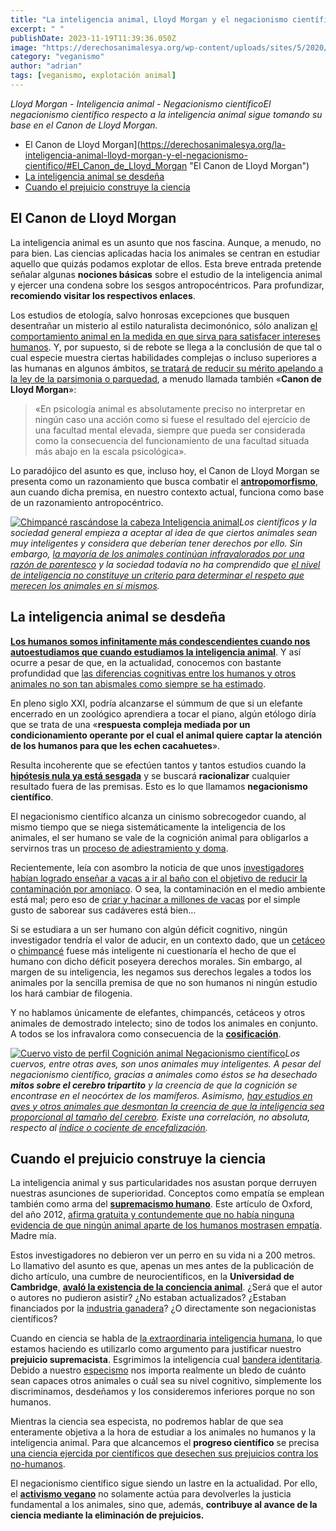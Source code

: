 ```yaml
---
title: "La inteligencia animal, Lloyd Morgan y el negacionismo científico"
excerpt: " "
publishDate: 2023-11-19T11:39:36.050Z
image: "https://derechosanimalesya.org/wp-content/uploads/sites/5/2020/02/Fotograf%C3%ADa-de-Lloyd-Morgan.webp"
category: "veganismo"
author: "adrian"
tags: [veganismo, explotación animal]
---
```

_Lloyd Morgan - Inteligencia animal - Negacionismo científicoEl negacionismo científico respecto a la inteligencia animal sigue tomando su base en el Canon de Lloyd Morgan._

- El Canon de Lloyd Morgan](https://derechosanimalesya.org/la-inteligencia-animal-lloyd-morgan-y-el-negacionismo-cientifico/#El_Canon_de_Lloyd_Morgan "El Canon de Lloyd Morgan")
- [La inteligencia animal se desdeña](https://derechosanimalesya.org/la-inteligencia-animal-lloyd-morgan-y-el-negacionismo-cientifico/#La_inteligencia_animal_se_desdena "La inteligencia animal se desdeña")
- [Cuando el prejuicio construye la ciencia](https://derechosanimalesya.org/la-inteligencia-animal-lloyd-morgan-y-el-negacionismo-cientifico/#Cuando_el_prejuicio_construye_la_ciencia "Cuando el prejuicio construye la ciencia")

## El Canon de Lloyd Morgan 

La inteligencia animal es un asunto que nos fascina. Aunque, a menudo, no para bien. Las ciencias aplicadas hacia los animales se centran en estudiar aquello que quizás podamos explotar de ellos. Esta breve entrada pretende señalar algunas **nociones básicas** sobre el estudio de la inteligencia animal y ejercer una condena sobre los sesgos antropocéntricos. Para profundizar, **recomiendo visitar los respectivos enlaces**.

Los estudios de etología, salvo honrosas excepciones que busquen desentrañar un misterio al estilo naturalista decimonónico, sólo analizan [el comportamiento animal en la medida en que sirva para satisfacer intereses humanos](https://www.lavanguardia.com/natural/20190828/464269640946/ovejas-mutantes-contra-enfermedades-cerebrales-infantiles.html). Y, por supuesto, si de rebote se llega a la conclusión de que tal o cual especie muestra ciertas habilidades complejas o incluso superiores a las humanas en algunos ámbitos, [se tratará de reducir su mérito apelando a la ley de la parsimonia o parquedad](http://lluvia-con-truenos.blogspot.com/2015/11/instintos.html#more), a menudo llamada también «**Canon de Lloyd Morgan**»:

> «En psicología animal es absolutamente preciso no interpretar en ningún caso una acción como si fuese el resultado del ejercicio de una facultad mental elevada, siempre que pueda ser considerada como la consecuencia del funcionamiento de una facultad situada más abajo en la escala psicológica».

Lo paradójico del asunto es que, incluso hoy, el Canon de Lloyd Morgan se presenta como un razonamiento que busca combatir el **[antropomorfismo](http://lluvia-con-truenos.blogspot.com.es/2015/01/anacromorfismo.html)**, aun cuando dicha premisa, en nuestro contexto actual, funciona como base de un razonamiento antropocéntrico.

[![Chimpancé rascándose la cabeza  Inteligencia animal](https://derechosanimalesya.org/wp-content/uploads/sites/5/2020/02/%C2%A1Derechos-Animales-ya-Chimpanc%C3%A9-rasc%C3%A1ndose-la-cabeza.webp "La inteligencia animal, Lloyd Morgan y el negacionismo científico 10")](https://derechosanimalesya.org/wp-content/uploads/sites/5/2020/02/%C2%A1Derechos-Animales-ya-Chimpanc%C3%A9-rasc%C3%A1ndose-la-cabeza.webp)_Los científicos y la sociedad general empieza a aceptar al idea de que ciertos animales sean muy inteligentes y considera que deberían tener derechos por ello. Sin embargo, [la mayoría de los animales continúan infravalorados por una razón de parentesco](https://derechosanimalesya.org/el-fraude-del-bienestar-animal-y-de-la-carne-ecologica/) y la sociedad todavía no ha comprendido que [el nivel de inteligencia no constituye un criterio para determinar el respeto que merecen los animales en sí mismos](https://derechosanimalesya.org/el-principio-de-igualdad-hacia-los-animales/)._

## La inteligencia animal se desdeña

[**Los humanos somos infinitamente más condescendientes cuando nos autoestudiamos que cuando estudiamos la inteligencia animal**](https://derechosanimalesya.org/el-especismo-en-la-ciencia-y-en-las-publicaciones-academicas/). Y así ocurre a pesar de que, en la actualidad, conocemos con bastante profundidad que [las diferencias cognitivas entre los humanos y otros animales no son tan abismales como siempre se ha estimado](https://lluvia-con-truenos.blogspot.com/2017/11/mentes-animales.html).

En pleno siglo XXI, podría alcanzarse el súmmum de que si un elefante encerrado en un zoológico aprendiera a tocar el piano, algún etólogo diría que se trata de una «**respuesta compleja mediada por un condicionamiento operante por el cual el animal quiere captar la atención de los humanos para que les echen cacahuetes**».

Resulta incoherente que se efectúen tantos y tantos estudios cuando la [**hipótesis nula ya está sesgada**](https://lluvia-con-truenos.blogspot.com/2020/01/son-personas-los-animales.html) y se buscará **racionalizar** cualquier resultado fuera de las premisas. Esto es lo que llamamos **negacionismo científico**.

El negacionismo científico alcanza un cinismo sobrecogedor cuando, al mismo tiempo que se niega sistemáticamente la inteligencia de los animales, el ser humano se vale de la cognición animal para obligarlos a servirnos tras un [proceso de adiestramiento y doma](https://derechosanimalesya.org/la-equitacion-y-la-doma-de-caballos/).

Recientemente, leía con asombro la noticia de que unos [investigadores habían logrado enseñar a vacas a ir al baño con el objetivo de reducir la contaminación por amoniaco](https://www.rtve.es/television/20210914/ensenan-vacas-ir-bano-para-reducir-contaminacion-amoniaco/2170787.shtml). O sea, la contaminación en el medio ambiente está mal; pero eso de [criar y hacinar a millones de vacas](https://derechosanimalesya.org/la-industria-lactea-y-la-esclavitud-de-las-vacas-lecheras/) por el simple gusto de saborear sus cadáveres está bien…

Si se estudiara a un ser humano con algún déficit cognitivo, ningún investigador tendría el valor de aducir, en un contexto dado, que un [cetáceo](https://derechosanimalesya.org/dia-internacional-de-ballenas-y-delfines/) o [chimpancé](https://derechosanimalesya.org/hakuna-matata-narcisismo-y-falsa-tolerancia/) fuese más inteligente ni cuestionaría el hecho de que el humano con dicho déficit poseyera derechos morales. Sin embargo, al margen de su inteligencia, les negamos sus derechos legales a todos los animales por la sencilla premisa de que no son humanos ni ningún estudio los hará cambiar de filogenia.

Y no hablamos únicamente de elefantes, chimpancés, cetáceos y otros animales de demostrado intelecto; sino de todos los animales en conjunto. A todos se los infravalora como consecuencia de la [**cosificación**](https://derechosanimalesya.org/humanizacion-animalizacion-y-cosificacion/).

[![Cuervo visto de perfil  Cognición animal  Negacionismo científico](https://derechosanimalesya.org/wp-content/uploads/sites/5/2020/02/%C2%A1Derechos-Animales-ya-Cuervo-visto-de-perfil.webp "La inteligencia animal, Lloyd Morgan y el negacionismo científico 11")](https://derechosanimalesya.org/wp-content/uploads/sites/5/2020/02/%C2%A1Derechos-Animales-ya-Cuervo-visto-de-perfil.webp)_Los cuervos, entre otras aves, son unos animales muy inteligentes. A pesar del negacionismo científico, gracias a animales como éstos se ha desechado **mitos sobre el cerebro tripartito** y la creencia de que la cognición se encontrase en el neocórtex de los mamíferos. Asimismo, [hay estudios en aves y otros animales que desmontan la creencia de que la inteligencia sea proporcional al tamaño del cerebro](https://www.agenciasinc.es/Noticias/Los-loros-grises-se-ayudan-mutuamente-para-obtener-comida). Existe una correlación, no absoluta, respecto al [índice o cociente de encefalización](https://es.wikipedia.org/wiki/Cociente_de_encefalizaci%C3%B3n)._

## Cuando el prejuicio construye la ciencia

La inteligencia animal y sus particularidades nos asustan porque derruyen nuestras asunciones de superioridad. Conceptos como empatía se emplean también como arma del [**supremacismo humano**](https://derechosanimalesya.org/la-falacia-naturalista-como-argumento-para-excusar-la-explotacion-animal/). Este artículo de Oxford, del año 2012, [afirma gratuita y contundemente que no había ninguna evidencia de que ningún animal aparte de los humanos mostrasen empatía](http://www.ox.ac.uk/news/2012-08-01-rat-and-ant-rescues-dont-show-empathy). Madre mía.

Estos investigadores no debieron ver un perro en su vida ni a 200 metros. Lo llamativo del asunto es que, apenas un mes antes de la publicación de dicho artículo, una cumbre de neurocientíficos, en la **Universidad de Cambridge**, [**avaló la existencia de la conciencia animal**](http://fcmconference.org/img/FCMCProgram.pdf). ¿Será que el autor o autores no pudieron asistir? ¿No estaban actualizados? ¿Estaban financiados por la [industria ganadera](https://derechosanimalesya.org/la-ganaderia-y-las-practicas-ganaderas/)? ¿O directamente son negacionistas científicos?

Cuando en ciencia se habla de [la extraordinaria inteligencia humana](https://derechosanimalesya.org/el-antropocentrismo-en-la-ciencia-un-mal-inevitable/), lo que estamos haciendo es utilizarlo como argumento para justificar nuestro **prejuicio supremacista**. Esgrimimos la inteligencia cual [bandera identitaria](https://derechosanimalesya.org/el-veganismo-es-de-izquierdas-el-veganismo-es-interseccional/). Debido a nuestro [especismo](https://derechosanimalesya.org/que-es-el-especismo/) nos importa realmente un bledo de cuánto sean capaces otros animales o cuál sea su nivel cognitivo, simplemente los discriminamos, desdeñamos y los consideremos inferiores porque no son humanos.

Mientras la ciencia sea especista, no podremos hablar de que sea enteramente objetiva a la hora de estudiar a los animales no humanos y la inteligencia animal. Para que alcancemos el **progreso científico** se precisa [una ciencia ejercida por científicos que desechen sus prejuicios contra los no-humanos](https://derechosanimalesya.org/la-domesticacion-la-seleccion-artificial-y-sus-efectos/).

El negacionismo científico sigue siendo un lastre en la actualidad. Por ello, el [**activismo vegano**](https://derechosanimalesya.org/que-es-el-veganismo-y-como-llevarlo-a-la-practica/) no solamente actúa para devolverles la justicia fundamental a los animales, sino que, además, **contribuye al avance de la ciencia mediante la eliminación de prejuicios.**